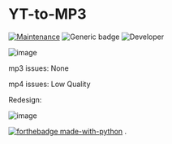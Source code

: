 # YT-to-MP3

[![Maintenance](https://img.shields.io/badge/Maintained%3F-Yes-green.svg)](https://GitHub.com/Naereen/StrapDown.js/graphs/commit-activity)
![Generic badge](https://img.shields.io/badge/Development%3f-Complete-blue.svg)
![Developer](https://img.shields.io/badge/Developer-ChristianJude23-blue)

![image](https://github.com/ChristianJude23/YT-to-MP3/assets/152279955/267e64b8-0f07-4102-8c2d-d5924043a369)

mp3 issues:
None

mp4 issues:
Low Quality

Redesign:

![image](https://github.com/ChristianJude23/YT-to-MP3/assets/152279955/aa621526-1071-494f-a9ca-5ce5c646f907)


[![forthebadge made-with-python](http://ForTheBadge.com/images/badges/made-with-python.svg)](https://www.python.org/)
.
